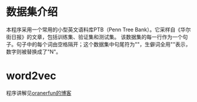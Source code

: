 # 数据集介绍
本程序采用⼀个常⽤的⼩型英文语料库PTB（Penn Tree Bank）。它采样⾃《华尔街⽇报》的⽂章，包括训练集、验证集和测试集。
该数据集的每⼀⾏作为⼀个句⼦。句⼦中的每个词由空格隔开；这个数据集中句尾符为"<eos>"，⽣僻词全⽤"<unk>"表示，
数字则被替换成了"N"。
# word2vec
程序讲解见[oranerfun的博客](https://blog.csdn.net/orangerfun/article/details/103965801)
